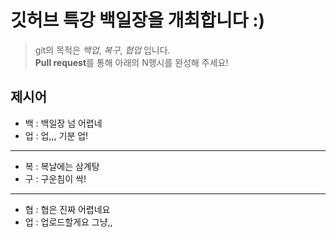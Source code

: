 # 깃허브 특강 백일장을 개최합니다 :)
> git의 목적은 *백업*, *복구*, *협업* 입니다.  
> **Pull request**를 통해 아래의 N행시를 완성해 주세요!
## 제시어
- 백 : 백일장 넘 어렵네
- 업 : 업,,, 기분 업!
---
- 복 : 복날에는 삼계탕
- 구 : 구운침이 싹!
---
- 협 : 협은 진짜 어렵네요
- 업 : 업로드할게요 그냥,,